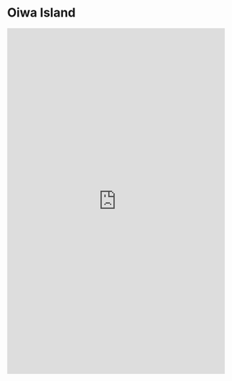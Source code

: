 # Oiwa Island
<iframe src="https://uploads.knightlab.com/storymapjs/5de6cbd90102d818a59af85121f960e7/obraz3/index.html" frameborder="0" width="100%" height="800"></iframe>
